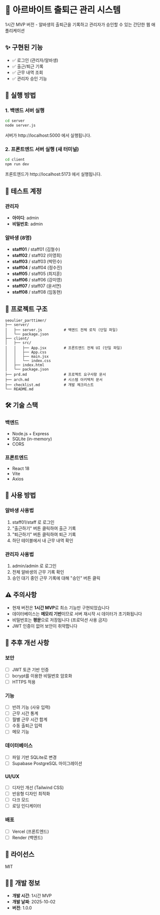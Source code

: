# 🏢 아르바이트 출퇴근 관리 시스템

1시간 MVP 버전 - 알바생의 출퇴근을 기록하고 관리자가 승인할 수 있는 간단한 웹 애플리케이션

## ✨ 구현된 기능

- ✅ 로그인 (관리자/알바생)
- ✅ 출근/퇴근 기록
- ✅ 근무 내역 조회
- ✅ 관리자 승인 기능

## 🚀 실행 방법

### 1. 백엔드 서버 실행

```bash
cd server
node server.js
```

서버가 http://localhost:5000 에서 실행됩니다.

### 2. 프론트엔드 서버 실행 (새 터미널)

```bash
cd client
npm run dev
```

프론트엔드가 http://localhost:5173 에서 실행됩니다.

## 👤 테스트 계정

### 관리자
- **아이디**: admin
- **비밀번호**: admin

### 알바생 (8명)
- **staff01** / staff01 (김철수)
- **staff02** / staff02 (이영희)
- **staff03** / staff03 (박민수)
- **staff04** / staff04 (정수진)
- **staff05** / staff05 (최지훈)
- **staff06** / staff06 (강미영)
- **staff07** / staff07 (윤서연)
- **staff08** / staff08 (임동현)

## 📁 프로젝트 구조

```
seoulier_parttimer/
├── server/
│   ├── server.js          # 백엔드 전체 로직 (단일 파일)
│   └── package.json
├── client/
│   ├── src/
│   │   ├── App.jsx        # 프론트엔드 전체 UI (단일 파일)
│   │   ├── App.css
│   │   ├── main.jsx
│   │   └── index.css
│   ├── index.html
│   └── package.json
├── prd.md                 # 프로젝트 요구사항 문서
├── arch.md                # 시스템 아키텍처 문서
├── checklist.md           # 개발 체크리스트
└── README.md
```

## 🛠️ 기술 스택

### 백엔드
- Node.js + Express
- SQLite (in-memory)
- CORS

### 프론트엔드
- React 18
- Vite
- Axios

## 📝 사용 방법

### 알바생 사용법
1. staff01/staff 로 로그인
2. "출근하기" 버튼 클릭하여 출근 기록
3. "퇴근하기" 버튼 클릭하여 퇴근 기록
4. 하단 테이블에서 내 근무 내역 확인

### 관리자 사용법
1. admin/admin 로 로그인
2. 전체 알바생의 근무 기록 확인
3. 승인 대기 중인 근무 기록에 대해 "승인" 버튼 클릭

## ⚠️ 주의사항

- 현재 버전은 **1시간 MVP**로 최소 기능만 구현되었습니다
- 데이터베이스는 **메모리 기반**이므로 서버 재시작 시 데이터가 초기화됩니다
- 비밀번호는 **평문**으로 저장됩니다 (프로덕션 사용 금지)
- JWT 인증이 없어 보안이 취약합니다

## 🔧 추후 개선 사항

### 보안
- [ ] JWT 토큰 기반 인증
- [ ] bcrypt를 이용한 비밀번호 암호화
- [ ] HTTPS 적용

### 기능
- [ ] 반려 기능 (사유 입력)
- [ ] 근무 시간 통계
- [ ] 월별 근무 시간 합계
- [ ] 수동 출퇴근 입력
- [ ] 메모 기능

### 데이터베이스
- [ ] 파일 기반 SQLite로 변경
- [ ] Supabase PostgreSQL 마이그레이션

### UI/UX
- [ ] 디자인 개선 (Tailwind CSS)
- [ ] 반응형 디자인 최적화
- [ ] 다크 모드
- [ ] 로딩 인디케이터

### 배포
- [ ] Vercel (프론트엔드)
- [ ] Render (백엔드)

## 📄 라이선스

MIT

## 👨‍💻 개발 정보

- **개발 시간**: 1시간 MVP
- **개발 날짜**: 2025-10-02
- **버전**: 1.0.0
